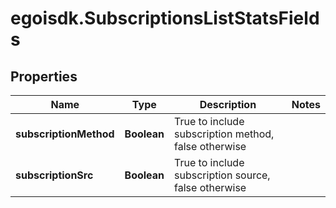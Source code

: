 # egoisdk.SubscriptionsListStatsFields

## Properties

Name | Type | Description | Notes
------------ | ------------- | ------------- | -------------
**subscriptionMethod** | **Boolean** | True to include subscription method, false otherwise | 
**subscriptionSrc** | **Boolean** | True to include subscription source, false otherwise | 


